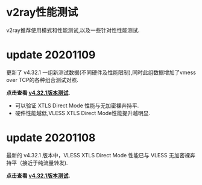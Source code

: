 # v2ray性能测试
v2ray推荐使用模式和性能测试,以及一些针对性性能测试.

# update 20201109
更新了 v4.32.1 一组新测试数据(不同硬件及性能限制),同时此组数据增加了vmess over TCP的各种组合测试对照.  

**点击查看 [v4.32.1版本测试](https://github.com/badO1a5A90/v2ray-doc/blob/master/v2ray_speed_test_v4.32.1.md).**

- 可以验证 XTLS Direct Mode 性能与无加密裸奔持平.
- 硬件性能越低,VLESS XTLS Direct Mode性能提升越明显.

# update 20201108

最新的 v4.32.1 版本中，VLESS XTLS Direct Mode 性能已与 VLESS 无加密裸奔持平（接近于纯流量转发).

**点击查看 [v4.32.1版本测试](https://github.com/badO1a5A90/v2ray-doc/blob/master/v2ray_speed_test_v4.32.1.md).**
